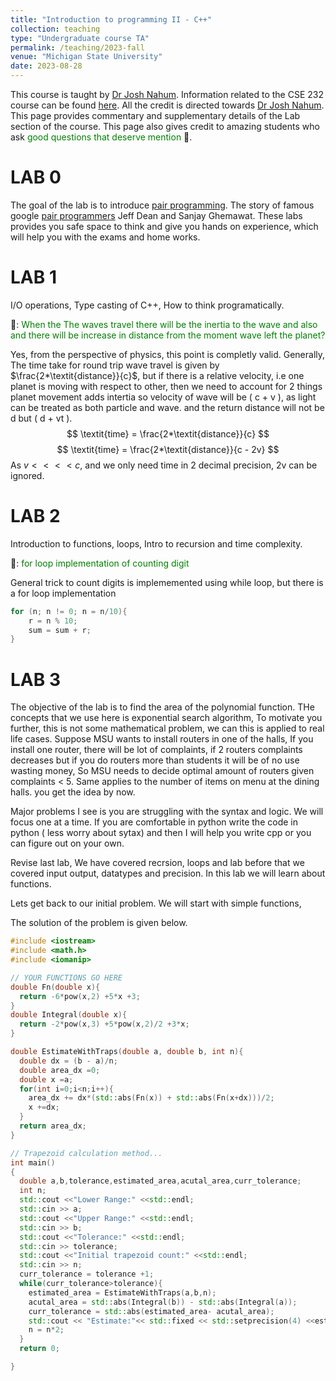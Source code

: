 ```yaml
---
title: "Introduction to programming II - C++"
collection: teaching
type: "Undergraduate course TA"
permalink: /teaching/2023-fall
venue: "Michigan State University"
date: 2023-08-28
---
```

This course is taught by [Dr Josh Nahum](http://www.nahum.us/). Information related to the CSE 232 course can be found [here](https://www.cse.msu.edu/~cse232/). All the credit is directed towards [Dr Josh Nahum](http://www.nahum.us/). This page provides commentary and supplementary details of the Lab section of the course. This page also gives credit to amazing students who ask  <span style="color:green"> good questions that deserve mention </span> 🍫.


# LAB 0
The goal of the lab is to introduce [pair programming](https://martinfowler.com/articles/on-pair-programming.html). The story of famous google [pair programmers](https://www.newyorker.com/magazine/2018/12/10/the-friendship-that-made-google-huge) Jeff Dean and Sanjay Ghemawat. These labs provides you safe space to think and give you hands on experience, which will help you with the exams and home works.
# LAB 1
I/O operations, Type casting of C++, How to think programatically.

🍫: <span style="color:green">When the The waves travel there will be the inertia to the wave and also and there will be increase in distance from the moment wave left the planet?</span>

Yes, from the perspective of physics, this point is completly valid. Generally, The time take for round trip wave travel is given by $\frac{2*\textit{distance}}{c}$, but if there is a relative velocity, i.e one planet is moving with respect to other, then we need to account for 2 things planet movement adds intertia so velocity of wave will be ( c + v ), as light can be treated as both particle and wave. and the return distance will not be d but ( d + vt ). 
$$
\textit{time} = \frac{2*\textit{distance}}{c}
$$
$$
\textit{time} = \frac{2*\textit{distance}}{c - 2v}
$$
As $v <<<< c$, and we only need time in 2 decimal precision, 2v can be ignored.
# LAB 2
Introduction to functions, loops, Intro to recursion and time complexity.

🍫: <span style="color:green">for loop implementation of counting digit</span>

General trick to count digits is implememented using while loop, but there is a for loop implementation
```cpp
for (n; n != 0; n = n/10){
    r = n % 10;
    sum = sum + r;
}
```
# LAB 3
The objective of the lab is to find the area of the polynomial function.
THe concepts that we use here is exponential search algorithm, To motivate you further, this is not some mathematical problem, we can this is applied to real life cases.
Suppose MSU wants to install routers in one of the halls, If you install one router, there will be lot of complaints, if 2 routers complaints decreases but if you do routers more than students it will be of no use wasting money, So MSU needs to decide optimal amount of routers given complaints < 5.
Same applies to the number of items on menu at the dining halls. you get the idea by now.

Major problems I see is you are struggling with the syntax and logic. We will focus one at a time. If you are comfortable in python write the code in python ( less worry about sytax) and then I will help you write cpp or you can figure out on your own.

Revise last lab, We have covered recrsion, loops and lab before that we covered input output, datatypes and precision. In this lab we will learn about functions.

Lets get back to our initial problem.
We will start with simple functions, 



The solution of the problem is given below. 
```cpp
#include <iostream>
#include <math.h>
#include <iomanip> 

// YOUR FUNCTIONS GO HERE
double Fn(double x){
  return -6*pow(x,2) +5*x +3;
}
double Integral(double x){
  return -2*pow(x,3) +5*pow(x,2)/2 +3*x;
}

double EstimateWithTraps(double a, double b, int n){
  double dx = (b - a)/n;
  double area_dx =0;
  double x =a;
  for(int i=0;i<n;i++){
    area_dx += dx*(std::abs(Fn(x)) + std::abs(Fn(x+dx)))/2;
    x +=dx;
  }
  return area_dx;
}

// Trapezoid calculation method...
int main()
{
  double a,b,tolerance,estimated_area,acutal_area,curr_tolerance;
  int n;
  std::cout <<"Lower Range:" <<std::endl;
  std::cin >> a;
  std::cout <<"Upper Range:" <<std::endl;
  std::cin >> b;
  std::cout <<"Tolerance:" <<std::endl;
  std::cin >> tolerance;
  std::cout <<"Initial trapezoid count:" <<std::endl;
  std::cin >> n;
  curr_tolerance = tolerance +1;
  while(curr_tolerance>tolerance){
    estimated_area = EstimateWithTraps(a,b,n);
    acutal_area = std::abs(Integral(b)) - std::abs(Integral(a));
    curr_tolerance = std::abs(estimated_area- acutal_area);
    std::cout << "Estimate:"<< std::fixed << std::setprecision(4) <<estimated_area << ", Number of Traps:"<<n<<", Diff:"<<curr_tolerance<<std::endl;
    n = n*2;
  }
  return 0;

}



```



